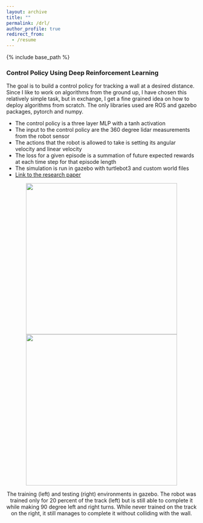 ```yaml
---
layout: archive
title: ""
permalink: /drl/
author_profile: true
redirect_from:
  - /resume
---
```


{% include base_path %}
### Control Policy Using Deep Reinforcement Learning
The goal is to build a control policy for tracking a wall at a desired distance. Since I like to work on algorithms from the ground up, I have chosen this relatively simple task, but in exchange, I get a fine grained idea on how to deploy algorithms from scratch. The only libraries used are ROS and gazebo packages, pytorch and numpy.

- The control policy is a three layer MLP with a tanh activation
- The input to the control policy are the 360 degree lidar measurements from the robot sensor
- The actions that the robot is allowed to take is setting its angular velocity and linear velocity
- The loss for a given episode is a summation of future expected rewards at each time step for that episode length
- The simulation is run in gazebo with turtlebot3 and custom world files
- [Link to the research paper](http://m-a-c-e.github.io/website/files/capston_research_paper.pdf)

<p align="middle">
  <img src="http://m-a-c-e.github.io/website/files/right_turns.gif" width="400" />
  <img src="http://m-a-c-e.github.io/website/files/left_turns.gif" width="400" />
  <figcaption align="middle"> The training (left) and testing (right) environments in gazebo. The robot was trained only for 20 percent of the track (left) but is still able to complete it while making 90 degree left and right turns. While never trained on the track on the right, it still manages to complete it without colliding with the wall.</figcaption>
</p>
